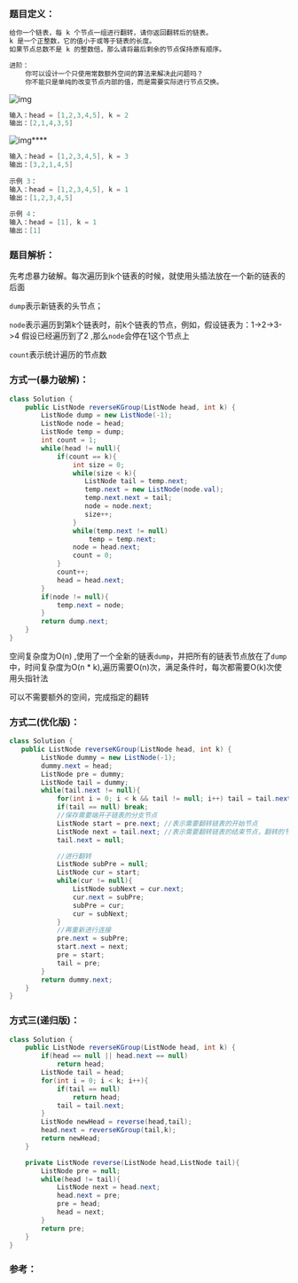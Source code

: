 ### 题目定义：

````java
给你一个链表，每 k 个节点一组进行翻转，请你返回翻转后的链表。
k 是一个正整数，它的值小于或等于链表的长度。
如果节点总数不是 k 的整数倍，那么请将最后剩余的节点保持原有顺序。

进阶：
    你可以设计一个只使用常数额外空间的算法来解决此问题吗？
    你不能只是单纯的改变节点内部的值，而是需要实际进行节点交换。

````

![img](https://assets.leetcode.com/uploads/2020/10/03/reverse_ex1.jpg)

````java
输入：head = [1,2,3,4,5], k = 2
输出：[2,1,4,3,5]
````

![img](https://assets.leetcode.com/uploads/2020/10/03/reverse_ex2.jpg)****

````java
输入：head = [1,2,3,4,5], k = 3
输出：[3,2,1,4,5]
    
示例 3：
输入：head = [1,2,3,4,5], k = 1
输出：[1,2,3,4,5]
    
示例 4：
输入：head = [1], k = 1
输出：[1]
````

### 题目解析：

先考虑暴力破解。每次遍历到k个链表的时候，就使用头插法放在一个新的链表的后面

`dump`表示新链表的头节点；

`node`表示遍历到第k个链表时，前k个链表的节点，例如，假设链表为：1->2->3->4 假设已经遍历到了2 ,那么`node`会停在1这个节点上

`count`表示统计遍历的节点数

### 方式一(暴力破解)：

````java
class Solution {
    public ListNode reverseKGroup(ListNode head, int k) {
        ListNode dump = new ListNode(-1);
        ListNode node = head;
        ListNode temp = dump;
        int count = 1;
        while(head != null){
            if(count == k){
                int size = 0;
                while(size < k){
                   ListNode tail = temp.next;
                   temp.next = new ListNode(node.val);
                   temp.next.next = tail;
                   node = node.next;
                   size++;
                }
                while(temp.next != null)
                    temp = temp.next;
                node = head.next;
                count = 0;
            }
            count++;
            head = head.next;
        }
        if(node != null){
            temp.next = node;
        }
        return dump.next;
    }
}
````

空间复杂度为O(n) ,使用了一个全新的链表`dump`，并把所有的链表节点放在了`dump`中，时间复杂度为O(n * k),遍历需要O(n)次，满足条件时，每次都需要O(k)次使用头指针法

可以不需要额外的空间，完成指定的翻转

### 方式二(优化版)：

````java
class Solution {
   public ListNode reverseKGroup(ListNode head, int k) {
        ListNode dummy = new ListNode(-1);
        dummy.next = head;
        ListNode pre = dummy;
        ListNode tail = dummy;
        while(tail.next != null){
            for(int i = 0; i < k && tail != null; i++) tail = tail.next;
            if(tail == null) break;
            //保存需要端开子链表的分支节点
            ListNode start = pre.next; //表示需要翻转链表的开始节点
            ListNode next = tail.next; //表示需要翻转链表的结束节点，翻转的节点不包含该节点
            tail.next = null;

            //进行翻转
            ListNode subPre = null;
            ListNode cur = start;
            while(cur != null){
                ListNode subNext = cur.next;
                cur.next = subPre;
                subPre = cur;
                cur = subNext;
            }
            //再重新进行连接
            pre.next = subPre;
            start.next = next;
            pre = start;
            tail = pre;
        }
        return dummy.next;
    }
}
````



### 方式三(递归版)：

````java
class Solution {
    public ListNode reverseKGroup(ListNode head, int k) {
        if(head == null || head.next == null)
            return head;
        ListNode tail = head;
        for(int i = 0; i < k; i++){
            if(tail == null)
                return head;
            tail = tail.next;
        }
        ListNode newHead = reverse(head,tail);
        head.next = reverseKGroup(tail,k);
        return newHead;
    }

    private ListNode reverse(ListNode head,ListNode tail){
        ListNode pre = null;
        while(head != tail){
            ListNode next = head.next;
            head.next = pre;
            pre = head;
            head = next;
        }
        return pre;
    }
}
````



### 参考：

> 

